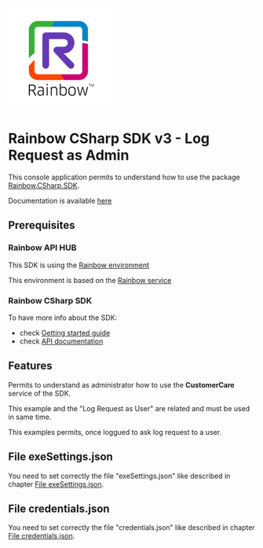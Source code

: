 ![Rainbow](./../../../logo_rainbow.png)

# Rainbow CSharp SDK v3 - Log Request as Admin

This console application permits to understand how to use the package [Rainbow.CSharp.SDK](https://www.nuget.org/packages/Rainbow.CSharp.SDK).

Documentation is available [here](https://developers.openrainbow.com/doc/sdk/csharp/core/lts/guides/001_getting_started)

## Prerequisites

### Rainbow API HUB

This SDK is using the [Rainbow environment](https://developers.openrainbow.com/)
 
This environment is based on the [Rainbow service](https://www.openrainbow.com/) 

### Rainbow CSharp SDK

To have more info about the SDK:
- check [Getting started guide](https://developers.openrainbow.com/doc/sdk/csharp/core/lts/guides/001_getting_started)
- check [API documentation](https://developers.openrainbow.com/doc/sdk/csharp/core/lts/api/Rainbow.Application)

## Features
Permits to understand as administrator how to use the **CustomerCare** service of the SDK.

This example and the "Log Request as User" are related and must be used in same time.

This examples permits, once loggued to ask log request to a user.

## File exeSettings.json

You need to set correctly the file "exeSettings.json" like described in chapter [File exeSettings.json](./../../ConfigurationFiles.md#exeSettings.json).

## File credentials.json

You need to set correctly the file "credentials.json" like described in chapter [File credentials.json](./../../ConfigurationFiles.md#credentials.json).
